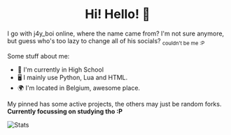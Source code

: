 <h1 align="center">Hi! Hello! 👋</h1>

I go with j4y_boi online, where the name came from? I'm not sure anymore,   
but guess who's too lazy to change all of his socials? <sub>couldn't be me :P</sub>  

Some stuff about me:
- 🏫 I'm currently in High School
- 🖥️ I mainly use Python, Lua and HTML.
- 🌍 I'm located in Belgium, awesome place.

My pinned has some active projects, the others may just be random forks.  
**Currently focussing on studying tho :P**

![Stats](https://github-readme-stats.vercel.app/api?username=j4y-boi&theme=transparent)

